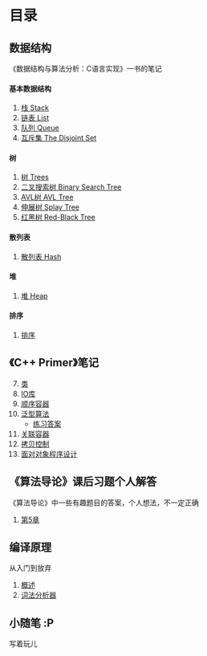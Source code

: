 # 目录

## 数据结构

《数据结构与算法分析：C语言实现》一书的笔记

#### 基本数据结构

1. [栈 Stack](/docs/Data-Structure/stack.md)
2. [链表 List](/docs/Data-Structure/list.md)
3. [队列 Queue](/docs/Data-Structure/queue.md)
4. [互斥集 The Disjoint Set](/docs/Data-Structure/disjoint-set.md)

#### 树

1. [树 Trees](/docs/Data-Structure/trees.md)
2. [二叉搜索树 Binary Search Tree](/docs/Data-Structure/binary-search-tree.md)
3. [AVL树 AVL Tree](/docs/Data-Structure/avl-tree.md)
4. [伸展树 Splay Tree](/docs/Data-Structure/splay-tree.md)
5. [红黑树 Red-Black Tree](/docs/Data-Structure/r-b-tree.md)

#### 散列表

1. [散列表 Hash](/docs/Data-Structure/hash.md)

#### 堆

1. [堆 Heap](/docs/Data-Structure/heap.md)

#### 排序

1. [排序](/docs/Data-Structure/sorting.md)

## 《C++ Primer》笔记

7. [类](/docs/CPP/class.md)
8. [IO库](/docs/CPP/IO-lib.md)
9. [顺序容器](/docs/CPP/sequential-container.md)
10. [泛型算法](/docs/CPP/generic-algorithm.md)
    - [练习答案](/docs/CPP/exercise-10.md)
11. [关联容器](/docs/CPP/associative-container.md)
13. [拷贝控制](/docs/CPP/copy-control.md)
15. [面对对象程序设计](/docs/CPP/oop.md)

## 《算法导论》课后习题个人解答

《算法导论》中一些有趣题目的答案，个人想法，不一定正确

1. [第5章](/docs/CLRS/Chapter-5.md)

## 编译原理

从入门到放弃

1. [概述](/docs/Compilers/intro.md)
2. [词法分析器](/docs/Compilers/lexical-analysis.md)

## 小随笔 :P

写着玩儿
